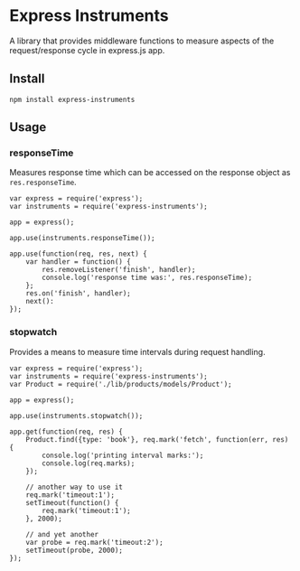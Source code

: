 # Express Instruments

A library that provides middleware functions to measure aspects of the
request/response cycle in express.js app.

## Install

    npm install express-instruments

## Usage

### responseTime

Measures response time which can be accessed on the response object as
`res.responseTime`.


    var express = require('express');
    var instruments = require('express-instruments');

    app = express();

    app.use(instruments.responseTime());

    app.use(function(req, res, next) {
        var handler = function() {
            res.removeListener('finish', handler);
            console.log('response time was:', res.responseTime);
        };
        res.on('finish', handler);
        next():
    });

### stopwatch

Provides a means to measure time intervals during request handling.


    var express = require('express');
    var instruments = require('express-instruments');
    var Product = require('./lib/products/models/Product');

    app = express();

    app.use(instruments.stopwatch());

    app.get(function(req, res) {
        Product.find({type: 'book'}, req.mark('fetch', function(err, res) {
            console.log('printing interval marks:');
            console.log(req.marks);
        });

        // another way to use it
        req.mark('timeout:1');
        setTimeout(function() {
            req.mark('timeout:1');
        }, 2000);

        // and yet another
        var probe = req.mark('timeout:2');
        setTimeout(probe, 2000);
    });

